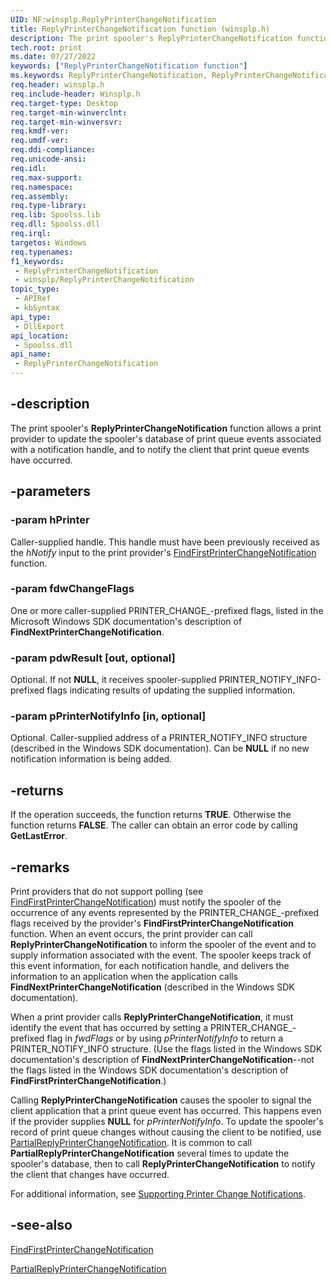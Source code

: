 ```yaml
---
UID: NF:winsplp.ReplyPrinterChangeNotification
title: ReplyPrinterChangeNotification function (winsplp.h)
description: The print spooler's ReplyPrinterChangeNotification function allows a print provider to update the spooler's database of print queue events associated with a notification handle, and to notify the client that print queue events have occurred.
tech.root: print
ms.date: 07/27/2022
keywords: ["ReplyPrinterChangeNotification function"]
ms.keywords: ReplyPrinterChangeNotification, ReplyPrinterChangeNotification function [Print Devices], print.replyprinterchangenotification, spoolfnc_524073df-9320-46d6-b4fe-6d3b73ccbe5b.xml, winsplp/ReplyPrinterChangeNotification
req.header: winsplp.h
req.include-header: Winsplp.h
req.target-type: Desktop
req.target-min-winverclnt: 
req.target-min-winversvr: 
req.kmdf-ver: 
req.umdf-ver: 
req.ddi-compliance: 
req.unicode-ansi: 
req.idl: 
req.max-support: 
req.namespace: 
req.assembly: 
req.type-library: 
req.lib: Spoolss.lib
req.dll: Spoolss.dll
req.irql: 
targetos: Windows
req.typenames: 
f1_keywords:
 - ReplyPrinterChangeNotification
 - winsplp/ReplyPrinterChangeNotification
topic_type:
 - APIRef
 - kbSyntax
api_type:
 - DllExport
api_location:
 - Spoolss.dll
api_name:
 - ReplyPrinterChangeNotification
---
```


## -description

The print spooler's **ReplyPrinterChangeNotification** function allows a print provider to update the spooler's database of print queue events associated with a notification handle, and to notify the client that print queue events have occurred.

## -parameters

### -param hPrinter

Caller-supplied handle. This handle must have been previously received as the *hNotify* input to the print provider's [FindFirstPrinterChangeNotification](../winspool/nf-winspool-findfirstprinterchangenotification.md) function.

### -param fdwChangeFlags

One or more caller-supplied PRINTER_CHANGE_-prefixed flags, listed in the Microsoft Windows SDK documentation's description of **FindNextPrinterChangeNotification**.

### -param pdwResult [out, optional]

Optional. If not **NULL**, it receives spooler-supplied PRINTER_NOTIFY_INFO-prefixed flags indicating results of updating the supplied information.

### -param pPrinterNotifyInfo [in, optional]

Optional. Caller-supplied address of a PRINTER_NOTIFY_INFO structure (described in the Windows SDK documentation). Can be **NULL** if no new notification information is being added.

## -returns

If the operation succeeds, the function returns **TRUE**. Otherwise the function returns **FALSE**. The caller can obtain an error code by calling **GetLastError**.

## -remarks

Print providers that do not support polling (see [FindFirstPrinterChangeNotification](../winspool/nf-winspool-findfirstprinterchangenotification.md)) must notify the spooler of the occurrence of any events represented by the PRINTER_CHANGE_-prefixed flags received by the provider's **FindFirstPrinterChangeNotification** function. When an event occurs, the print provider can call **ReplyPrinterChangeNotification** to inform the spooler of the event and to supply information associated with the event. The spooler keeps track of this event information, for each notification handle, and delivers the information to an application when the application calls **FindNextPrinterChangeNotification** (described in the Windows SDK documentation).

When a print provider calls **ReplyPrinterChangeNotification**, it must identify the event that has occurred by setting a PRINTER_CHANGE_-prefixed flag in *fwdFlags* or by using *pPrinterNotifyInfo* to return a PRINTER_NOTIFY_INFO structure. (Use the flags listed in the Windows SDK documentation's description of **FindNextPrinterChangeNotification**--not the flags listed in the Windows SDK documentation's description of **FindFirstPrinterChangeNotification**.)

Calling **ReplyPrinterChangeNotification** causes the spooler to signal the client application that a print queue event has occurred. This happens even if the provider supplies **NULL** for *pPrinterNotifyInfo*. To update the spooler's record of print queue changes without causing the client to be notified, use [PartialReplyPrinterChangeNotification](./nf-winsplp-partialreplyprinterchangenotification.md). It is common to call **PartialReplyPrinterChangeNotification** several times to update the spooler's database, then to call **ReplyPrinterChangeNotification** to notify the client that changes have occurred.

For additional information, see [Supporting Printer Change Notifications](/windows-hardware/drivers/print/supporting-printer-change-notifications).

## -see-also

[FindFirstPrinterChangeNotification](../winspool/nf-winspool-findfirstprinterchangenotification.md)

[PartialReplyPrinterChangeNotification](./nf-winsplp-partialreplyprinterchangenotification.md)